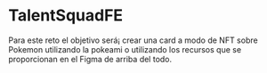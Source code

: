 # TalentSquadFE
Para este reto el objetivo será¡ crear una card a modo de NFT sobre Pokemon utilizando la pokeami o utilizando los recursos que se proporcionan en el Figma de arriba del todo.
